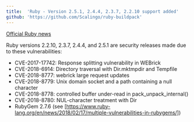```yaml
---
title:	'Ruby - Version 2.5.1, 2.4.4, 2.3.7, 2.2.10 support added'
github: 'https://github.com/Scalingo/ruby-buildpack'
---
```


[Official Ruby news](https://www.ruby-lang.org/en/news/)

Ruby versions 2.2.10, 2.3.7, 2.4.4, and 2.5.1 are security releases made due to these vulnerabilities:
* CVE-2017-17742: Response splitting vulnerability in WEBrick
* CVE-2018-6914: Directory traversal with Dir.mktmpdir and Tempfile
* CVE-2018-8777: webrick large request updates
* CVE-2018-8779: Unix domain socket and a path containing a null character
* CVE-2018-8778: controlled buffer under-read in pack_unpack_internal()
* CVE-2018-8780: NUL-character treatment with Dir
* RubyGem 2.7.6 (see [https://www.ruby-lang.org/en/news/2018/02/17/multiple-vulnerabilities-in-rubygems/])

